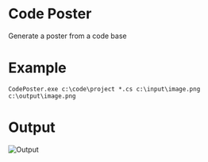 Code Poster
===========

Generate a poster from a code base

Example
=======

`CodePoster.exe c:\code\project *.cs c:\input\image.png c:\output\image.png`

Output
======

![Output](/code.png?raw=true "Output")

